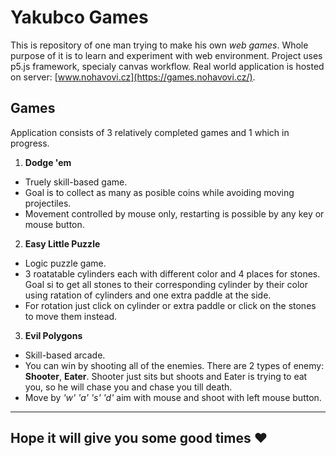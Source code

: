 # Yakubco Games


This is repository of one man trying to make his own *web games*.
Whole purpose of it is to learn and experiment with web environment. Project uses p5.js framework, specialy canvas workflow. Real world application is hosted on server: [www.nohavovi.cz](https://games.nohavovi.cz/).


## Games

Application consists of 3 relatively completed games and 1 which in progress.

1. **Dodge 'em**
- Truely skill-based game.
- Goal is to collect as many as posible coins while avoiding moving projectiles.
- Movement controlled by mouse only, restarting is possible by any key or mouse button.

2. **Easy Little Puzzle**
- Logic puzzle game.
- 3 roatatable cylinders each with different color and 4 places for stones. Goal si to get all stones to their corresponding cylinder by their color using ratation of cylinders and one extra paddle at the side.
- For rotation just click on cylinder or extra paddle or click on the stones to move them instead.

3. **Evil Polygons**
- Skill-based arcade.
- You can win by shooting all of the enemies. There are 2 types of enemy: **Shooter**, **Eater**. Shooter just sits but shoots and Eater is trying to eat you, so he will chase you and chase you till death.
- Move by *'w' 'a' 's' 'd'* aim with mouse and shoot with left mouse button.

---
## Hope it will give you some good times ❤
